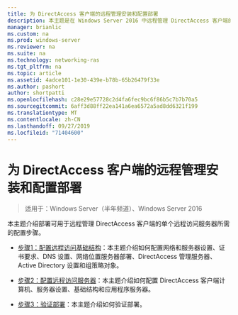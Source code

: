 ```yaml
---
title: 为 DirectAccess 客户端的远程管理安装和配置部署
description: 本主题是在 Windows Server 2016 中远程管理 DirectAccess 客户端的指南的一部分。
manager: brianlic
ms.custom: na
ms.prod: windows-server
ms.reviewer: na
ms.suite: na
ms.technology: networking-ras
ms.tgt_pltfrm: na
ms.topic: article
ms.assetid: 4adce101-1e30-439e-b78b-65b26479f33e
ms.author: pashort
author: shortpatti
ms.openlocfilehash: c28e29e57728c2d4fa6fec9bc6f86b5c7b7b70a5
ms.sourcegitcommit: 6aff3d88ff22ea141a6ea6572a5ad8dd6321f199
ms.translationtype: MT
ms.contentlocale: zh-CN
ms.lasthandoff: 09/27/2019
ms.locfileid: "71404600"
---
```

# <a name="install-and-configure-deployment-for-remote-management-of-directaccess-clients"></a>为 DirectAccess 客户端的远程管理安装和配置部署

>适用于：Windows Server（半年频道）、Windows Server 2016

本主题介绍部署可用于远程管理 DirectAccess 客户端的单个远程访问服务器所需的配置步骤。  
  
-   [步骤1：配置远程访问基础结构](Step-1-Configure-the-Remote-Access-Infrastructure.md)：本主题介绍如何配置网络和服务器设置、证书要求、DNS 设置、网络位置服务器部署、DirectAccess 管理服务器、Active Directory 设置和组策略对象。  
  
-   [步骤2：配置远程访问服务器](Step-2-Configure-the-Remote-Access-Server.md)：本主题介绍如何配置 DirectAccess 客户端计算机、服务器设置、基础结构和应用程序服务器。  
  
-   [步骤3：验证部署](Step-3-Verify-the-Deployment_2.md)：本主题介绍如何验证部署。  
  



